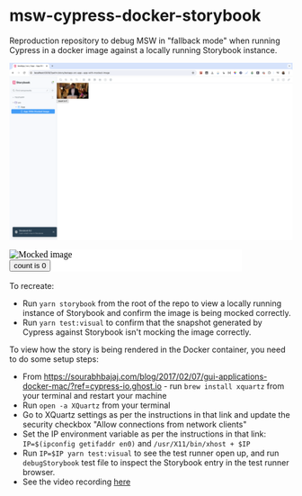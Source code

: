# msw-cypress-docker-storybook

Reproduction repository to debug MSW in "fallback mode" when running Cypress in a docker image against a locally running Storybook instance.

![Image showing mocked image appearing correctly on local Storybook](./static/local_storybook.png)

![Image generated by Cypress snapshot plugin in Docker](./packages/storybook/cypress/snapshots/visualRegressionStatic.cy.ts/testapp-src-app--app-with-mocked-image-iphone-6+-portrait.snap.png)

To recreate:

- Run `yarn storybook` from the root of the repo to view a locally running instance of Storybook and confirm the image is being mocked correctly.
- Run `yarn test:visual` to confirm that the snapshot generated by Cypress against Storybook isn't mocking the image correctly.

To view how the story is being rendered in the Docker container, you need to do some setup steps:

- From https://sourabhbajaj.com/blog/2017/02/07/gui-applications-docker-mac/?ref=cypress-io.ghost.io - run `brew install xquartz` from your terminal and restart your machine
- Run `open -a XQuartz` from your terminal
- Go to XQuartz settings as per the instructions in that link and update the security checkbox "Allow connections from network clients"
- Set the IP environment variable as per the instructions in that link: `IP=$(ipconfig getifaddr en0)` and
`/usr/X11/bin/xhost + $IP`
- Run `IP=$IP yarn test:visual` to see the test runner open up, and run `debugStorybook` test file to inspect the Storybook entry in the test runner browser.
- See the video recording [here](./static/video_of_debug_mode.mov)
